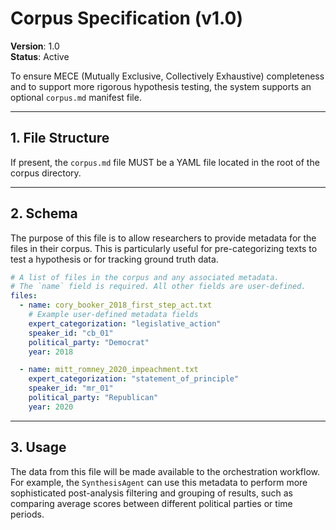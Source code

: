 # Corpus Specification (v1.0)

**Version**: 1.0  
**Status**: Active

To ensure MECE (Mutually Exclusive, Collectively Exhaustive) completeness and to support more rigorous hypothesis testing, the system supports an optional `corpus.md` manifest file.

---

## 1. File Structure

If present, the `corpus.md` file MUST be a YAML file located in the root of the corpus directory.

---

## 2. Schema

The purpose of this file is to allow researchers to provide metadata for the files in their corpus. This is particularly useful for pre-categorizing texts to test a hypothesis or for tracking ground truth data.

```yaml
# A list of files in the corpus and any associated metadata.
# The `name` field is required. All other fields are user-defined.
files:
  - name: cory_booker_2018_first_step_act.txt
    # Example user-defined metadata fields
    expert_categorization: "legislative_action"
    speaker_id: "cb_01"
    political_party: "Democrat"
    year: 2018

  - name: mitt_romney_2020_impeachment.txt
    expert_categorization: "statement_of_principle"
    speaker_id: "mr_01"
    political_party: "Republican"
    year: 2020
```

---

## 3. Usage

The data from this file will be made available to the orchestration workflow. For example, the `SynthesisAgent` can use this metadata to perform more sophisticated post-analysis filtering and grouping of results, such as comparing average scores between different political parties or time periods. 